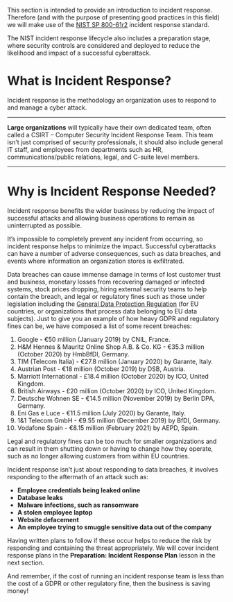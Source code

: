This section is intended to provide an introduction to incident response. Therefore (and with the purpose of presenting good practices in this field) we will make use of the [NIST SP 800-61r2](https://nvlpubs.nist.gov/nistpubs/SpecialPublications/NIST.SP.800-61r2.pdf) incident response standard.

The NIST incident response lifecycle also includes a preparation stage, where security controls are considered and deployed to reduce the likelihood and impact of a successful cyberattack.
# What is Incident Response?

Incident response is the methodology an organization uses to respond to and manage a cyber attack.

---

**Large organizations** will typically have their own dedicated team, often called a CSIRT – Computer Security Incident Response Team. This team isn’t just comprised of security professionals, it should also include general IT staff, and employees from departments such as HR, communications/public relations, legal, and C-suite level members. 

---
# Why is Incident Response Needed?

Incident response benefits the wider business by reducing the impact of successful attacks and allowing business operations to remain as uninterrupted as possible. 

It’s impossible to completely prevent any incident from occurring, so incident response helps to minimize the impact. Successful cyberattacks can have a number of adverse consequences, such as data breaches, and events where information an organization stores is exfiltrated. 

Data breaches can cause immense damage in terms of lost customer trust and business, monetary losses from recovering damaged or infected systems, stock prices dropping, hiring external security teams to help contain the breach, and legal or regulatory fines such as those under legislation including the [General Data Protection Regulation](https://gdpr-info.eu/) (for EU countries, or organizations that process data belonging to EU data subjects). Just to give you an example of how heavy GDPR and regulatory fines can be, we have composed a list of some recent breaches:

1. Google - €50 million (January 2019) by CNIL, France.
2. H&M Hennes & Mauritz Online Shop A.B. & Co. KG - €35.3 million (October 2020) by HmbBfDI, Germany.
3. TIM (Telecom Italia) - €27.8 million (January 2020) by Garante, Italy.
4. Austrian Post - €18 million (October 2019) by DSB, Austria.
5. Marriott International - £18.4 million (October 2020) by ICO, United Kingdom.
6. British Airways - £20 million (October 2020) by ICO, United Kingdom.
7. Deutsche Wohnen SE - €14.5 million (November 2019) by Berlin DPA, Germany.
8. Eni Gas e Luce - €11.5 million (July 2020) by Garante, Italy.
9. 1&1 Telecom GmbH - €9.55 million (December 2019) by BfDI, Germany.
10. Vodafone Spain - €8.15 million (February 2021) by AEPD, Spain.

Legal and regulatory fines can be too much for smaller organizations and can result in them shutting down or having to change how they operate, such as no longer allowing customers from within EU countries.

Incident response isn’t just about responding to data breaches, it involves responding to the aftermath of an attack such as:

- **Employee credentials being leaked online**
- **Database leaks**
- **Malware infections, such as ransomware**
- **A stolen employee laptop**
- **Website defacement**
- **An employee trying to smuggle sensitive data out of the company**

Having written plans to follow if these occur helps to reduce the risk by responding and containing the threat appropriately. We will cover incident response plans in the **Preparation: Incident Response Plan** lesson in the next section.

And remember, if the cost of running an incident response team is less than the cost of a GDPR or other regulatory fine, then the business is saving money!